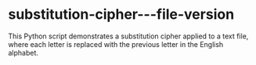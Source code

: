 # substitution-cipher---file-version
This Python script demonstrates a substitution cipher applied to a text file, where each letter is replaced with the previous letter in the English alphabet.
